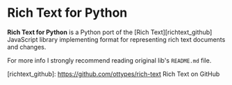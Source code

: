 # Rich Text for Python

**Rich Text for Python** is a Python port of the [Rich Text][richtext_github]
JavaScript library implementing format for representing rich text documents
and changes.

For more info I strongly recommend reading original lib's ``README.md`` file.

[richtext_github]: https://github.com/ottypes/rich-text Rich Text on GitHub

